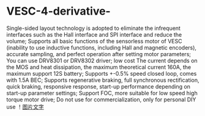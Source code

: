 # VESC-4-derivative-
Single-sided layout technology is adopted to eliminate the infrequent interfaces such as the Hall interface and SPI interface and reduce the volume;
Supports all basic functions of the sensorless motor of VESC (inability to use inductive functions, including Hall and magnetic encoders), accurate sampling, and perfect operation after setting motor parameters;
You can use DRV8301 or DRV8302 driver;
low cost
The current depends on the MOS and heat dissipation, the maximum theoretical current 160A, the maximum support 12S battery;
Supports +-0.5% speed closed loop, comes with 1.5A BEC;
Supports regenerative braking, full synchronous rectification, quick braking, responsive response, start-up performance depending on start-up parameter settings;
Support FOC, more suitable for low speed high torque motor drive;
Do not use for commercialization, only for personal DIY use
！[图片文字](https://github.com/Z-WX/VESC-4-derivative-/blob/master/Snipaste_2018-06-08_13-38-09.bmp)
